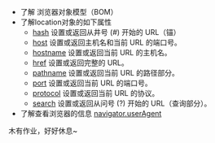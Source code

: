 * 了解 浏览器对象模型（BOM）
* 了解location对象的如下属性
	* [hash](http://www.w3school.com.cn/jsref/prop_loc_hash.asp) 设置或返回从井号 (#) 开始的 URL（锚）
	* [host](http://www.w3school.com.cn/jsref/prop_loc_host.asp) 设置或返回主机名和当前 URL 的端口号。
	* [hostname](http://www.w3school.com.cn/jsref/prop_loc_hostname.asp) 设置或返回当前 URL 的主机名。
	* [href](http://www.w3school.com.cn/jsref/prop_loc_href.asp) 设置或返回完整的 URL。
	* [pathname](http://www.w3school.com.cn/jsref/prop_loc_pathname.asp) 设置或返回当前 URL 的路径部分。
	* [port](http://www.w3school.com.cn/jsref/prop_loc_port.asp) 设置或返回当前 URL 的端口号。
	* [protocol](http://www.w3school.com.cn/jsref/prop_loc_protocol.asp) 设置或返回当前 URL 的协议。
	* [search](http://www.w3school.com.cn/jsref/prop_loc_search.asp) 设置或返回从问号 (?) 开始的 URL（查询部分）。
* 了解查看浏览器的信息 [navigator.userAgent](http://www.w3school.com.cn/jsref/prop_nav_useragent.asp)

木有作业，好好休息~
